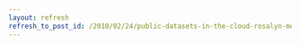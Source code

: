 ```yaml
---
layout: refresh
refresh_to_post_id: /2010/02/24/public-datasets-in-the-cloud-rosalyn-metz-and-michael-b-klein-code4lib-2010
---
```

